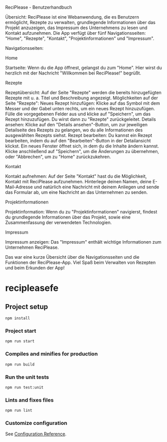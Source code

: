 ReciPlease - Benutzerhandbuch

Übersicht:
ReciPlease ist eine Webanwendung, die es Benutzern ermöglicht, Rezepte zu verwalten, grundlegende Informationen über das Projekt anzuzeigen, das Impressum des Unternehmens zu lesen und Kontakt aufzunehmen. Die App verfügt über fünf Navigationsseiten: "Home", "Rezepte", "Kontakt", "Projektinformationen" und "Impressum".

Navigationsseiten:

Home

Startseite: Wenn du die App öffnest, gelangst du zum "Home". Hier wirst du herzlich mit der Nachricht "Willkommen bei ReciPlease!" begrüßt.


Rezepte

Rezeptübersicht: Auf der Seite "Rezepte" werden die bereits hinzugefügten Rezepte mit u. a. Titel und Beschreibung angezeigt.
Möglichkeiten auf der Seite "Rezepte":
Neues Rezept hinzufügen: Klicke auf das Symbol mit dem Messer und der Gabel unten rechts, um ein neues Rezept hinzuzufügen. Fülle die vorgegebenen Felder aus und klicke auf "Speichern", um das Rezept hinzuzufügen. Du wirst dann zu "Rezepte" zurückgeleitet.
Details ansehen: Klicke auf den "Details ansehen"-Button, um zur jeweiligen Detailseite des Rezepts zu gelangen, wo du alle Informationen des ausgewählten Rezepts siehst.
Rezept bearbeiten: Du kannst ein Rezept bearbeiten, indem du auf den "Bearbeiten"-Button in der Detailansicht klickst. Ein neues Fenster öffnet sich, in dem du die Inhalte ändern kannst. Klicke anschließend auf "Speichern", um die Änderungen zu übernehmen, oder "Abbrechen", um zu "Home" zurückzukehren.


Kontakt

Kontakt aufnehmen: Auf der Seite "Kontakt" hast du die Möglichkeit, Kontakt mit ReciPlease aufzunehmen. Hinterlege deinen Namen, deine E-Mail-Adresse und natürlich eine Nachricht mit deinem Anliegen und sende das Formular ab, um eine Nachricht an das Unternehmen zu senden.


Projektinformationen

Projektinformation: Wenn du zu "Projektinformationen" navigierst, findest du grundlegende Informationen über das Projekt, sowie eine Zusammenfassung der verwendeten Technologien.


Impressum

Impressum anzeigen: Das "Impressum" enthält wichtige Informationen zum Unternehmen ReciPlease.


Das war eine kurze Übersicht über die Navigationsseiten und die Funktionen der ReciPlease-App. Viel Spaß beim Verwalten von Rezepten und beim Erkunden der App!


# recipleasefe

## Project setup
```
npm install
```

### Project start
```
npm run start
```

### Compiles and minifies for production
```
npm run build
```

### Run the unit tests
```
npm run test:unit
```

### Lints and fixes files
```
npm run lint
```

### Customize configuration
See [Configuration Reference](https://cli.vuejs.org/config/).
